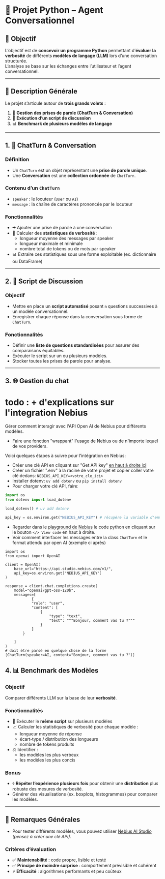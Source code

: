 # 🤖 Projet Python – Agent Conversationnel

## 🎯 Objectif

L’objectif est de **concevoir un programme Python** permettant d’**évaluer la verbosité** de différents **modèles de langage (LLM)** lors d’une conversation structurée.  
L’analyse se base sur les échanges entre l’utilisateur et l’agent conversationnel.

---

## 🧩 Description Générale

Le projet s’articule autour de **trois grands volets** :

1. 📄 **Gestion des prises de parole (ChatTurn & Conversation)**  
2. 💬 **Exécution d’un script de discussion**  
3. 📊 **Benchmark de plusieurs modèles de langage**

---

## 1. 📄 ChatTurn & Conversation

### Définition
- Un `ChatTurn` est un objet représentant une **prise de parole unique**.  
- Une **Conversation** est une **collection ordonnée** de `ChatTurn`.

### Contenu d’un `ChatTurn`
- `speaker` : le locuteur (`User` ou `AI`)  
- `message` : la chaîne de caractères prononcée par le locuteur

### Fonctionnalités
- ➕ Ajouter une prise de parole à une conversation  
- 🧮 Calculer des **statistiques de verbosité** :
  - longueur moyenne des messages par speaker
  - longueur maximale et minimale
  - nombre total de tokens ou de mots par speaker
- 📊 Extraire ces statistiques sous une forme exploitable (ex. dictionnaire ou DataFrame)

---

## 2. 💬 Script de Discussion

### Objectif
- Mettre en place un **script automatisé** posant `n` questions successives à un modèle conversationnel.  
- Enregistrer chaque réponse dans la conversation sous forme de `ChatTurn`.

### Fonctionnalités
- Définir une **liste de questions standardisées** pour assurer des comparaisons équitables.  
- Exécuter le script sur un ou plusieurs modèles.  
- Stocker toutes les prises de parole pour analyse.

---

## 3. 🌐 Gestion du chat
# todo : + d'explications sur l'integration Nebius

Gérer comment interagir avec l'API Open AI de Nebius pour différents modèles.
- Faire une fonction "wrappant" l'usage de Nebius ou de n'importe lequel de vos providers.

Voici quelques étapes à suivre pour l'intégration en Nebius:
- Créer une clé API en cliquant sur "Get API key" [en haut à droite ici](https://studio.nebius.com/?modality=text2text&visibility=public&deployment=all)
- Créer un fichier ".env" à la racine de votre projet et copier coller votre clé dedans: `NEBIUS_API_KEY=<votre_cle_ici>`
- Installer dotenv: `uv add dotenv` ou `pip install dotenv`
- Pour charger votre clé API, faire:
```python
import os
from dotenv import load_dotenv

load_dotenv() # uv add dotenv

api_key = os.environ.get("NEBIUS_API_KEY") # récupère la variable d'env
```
- Regarder dans le [playground de Nebius](https://studio.nebius.com/playground?models=openai/gpt-oss-120b) le code python en cliquant sur le bouton `</> View code` en haut à droite.
- Voir comment interfacer les messages entre la class `ChatTurn` et le format attendu par open AI (exemple ci après)
```
import os
from openai import OpenAI

client = OpenAI(
    base_url="https://api.studio.nebius.com/v1/",
    api_key=os.environ.get("NEBIUS_API_KEY")
)

response = client.chat.completions.create(
    model="openai/gpt-oss-120b",
    messages=[
            {
            "role": "user",
            "content": [
                {
                    "type": "text",
                    "text": """Bonjour, comment vas tu ?"""
                }
            ]
        }

    ]
)
# doit être parsé en quelque chose de la forme 
[ChatTurn(speaker=AI, content="Bonjour, comment vas tu ?")]
```

## 4. 📊 Benchmark des Modèles

### Objectif
Comparer différents LLM sur la base de leur **verbosité**.

### Fonctionnalités
- 🧠 Exécuter le **même script** sur plusieurs modèles  
- 📈 Calculer les statistiques de verbosité pour chaque modèle :
  - longueur moyenne de réponse
  - écart-type / distribution des longueurs
  - nombre de tokens produits
- ⚖️ Identifier :
  - les modèles les plus verbeux
  - les modèles les plus concis

### Bonus
- 🌀 **Répéter l’expérience plusieurs fois** pour obtenir une **distribution** plus robuste des mesures de verbosité.  
- Générer des visualisations (ex. boxplots, histogrammes) pour comparer les modèles.

---

## 🧪 Remarques Générales
- Pour tester différents modèles, vous pouvez utiliser [Nebius AI Studio](http://studio.nebius.com/) *(pensez à créer une clé API)*.

### Critères d’évaluation
- ✅ **Maintenabilité** : code propre, lisible et testé  
- ✅ **Principe de moindre surprise** : comportement prévisible et cohérent  
- ⚡ **Efficacité** : algorithmes performants et peu coûteux